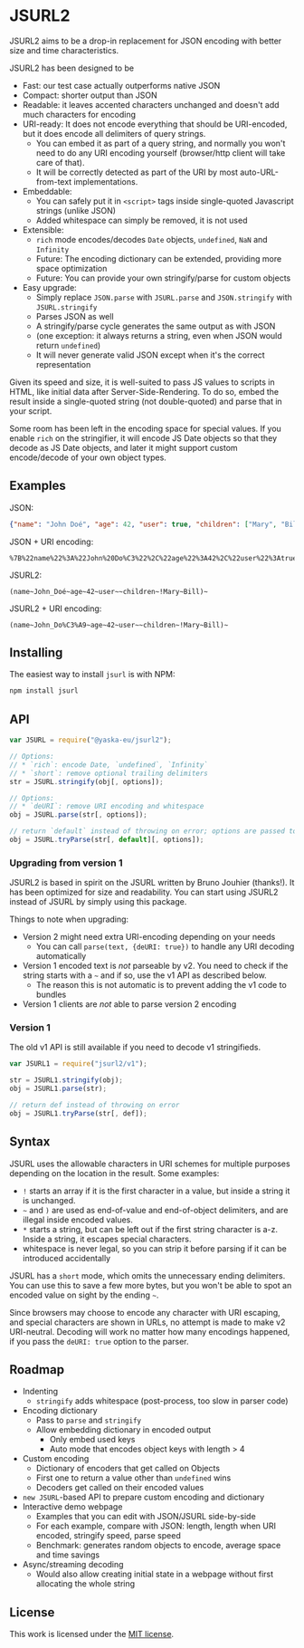 # JSURL2

JSURL2 aims to be a drop-in replacement for JSON encoding with better size and time characteristics.

JSURL2 has been designed to be

- Fast: our test case actually outperforms native JSON
- Compact: shorter output than JSON
- Readable: it leaves accented characters unchanged and doesn't add much characters for encoding
- URI-ready: It does not encode everything that should be URI-encoded, but it does encode all delimiters of query strings.
  - You can embed it as part of a query string, and normally you won't need to do any URI encoding yourself (browser/http client will take care of that).
  - It will be correctly detected as part of the URI by most auto-URL-from-text implementations.
- Embeddable:
  - You can safely put it in `<script>` tags inside single-quoted Javascript strings (unlike JSON)
  - Added whitespace can simply be removed, it is not used
- Extensible:
  - `rich` mode encodes/decodes `Date` objects, `undefined`, `NaN` and `Infinity`
  - Future: The encoding dictionary can be extended, providing more space optimization
  - Future: You can provide your own stringify/parse for custom objects
- Easy upgrade:
  - Simply replace `JSON.parse` with `JSURL.parse` and `JSON.stringify` with `JSURL.stringify`
  - Parses JSON as well
  - A stringify/parse cycle generates the same output as with JSON
  - (one exception: it always returns a string, even when JSON would return `undefined`)
  - It will never generate valid JSON except when it's the correct representation

Given its speed and size, it is well-suited to pass JS values to scripts in HTML, like initial data after Server-Side-Rendering. To do so, embed the result inside a single-quoted string (not double-quoted) and parse that in your script.

Some room has been left in the encoding space for special values. If you enable `rich` on the stringifier, it will encode JS Date objects so that they decode as JS Date objects, and later it might support custom encode/decode of your own object types.

## Examples

JSON:

```json
{"name": "John Doé", "age": 42, "user": true, "children": ["Mary", "Bill"]}
```

JSON + URI encoding:

```text
%7B%22name%22%3A%22John%20Do%C3%22%2C%22age%22%3A42%2C%22user%22%3Atrue%2C%22children%22%3A%5B%22Mary%22%2C%22Bill%22%5D%7D
```

JSURL2:

```jsurl
(name~John_Doé~age~42~user~~children~!Mary~Bill)~
```

JSURL2 + URI encoding:

```text
(name~John_Do%C3%A9~age~42~user~~children~!Mary~Bill)~
```

## Installing

The easiest way to install `jsurl` is with NPM:

```sh
npm install jsurl
```

## API

```javascript
var JSURL = require("@yaska-eu/jsurl2");

// Options:
// * `rich`: encode Date, `undefined`, `Infinity`
// * `short`: remove optional trailing delimiters
str = JSURL.stringify(obj[, options]);

// Options:
// * `deURI`: remove URI encoding and whitespace
obj = JSURL.parse(str[, options]);

// return `default` instead of throwing on error; options are passed to `parse()`
obj = JSURL.tryParse(str[, default][, options]);
```

### Upgrading from version 1

JSURL2 is based in spirit on the JSURL written by Bruno Jouhier (thanks!). It has been
optimized for size and readability. You can start using JSURL2 instead of JSURL by simply
using this package.

Things to note when upgrading:

- Version 2 might need extra URI-encoding depending on your needs
  - You can call `parse(text, {deURI: true})` to handle any URI decoding automatically
- Version 1 encoded text is _not_ parseable by v2. You need to check if the string starts with a `~` and if so, use the v1 API as described below.
  - The reason this is not automatic is to prevent adding the v1 code to bundles
- Version 1 clients are _not_ able to parse version 2 encoding

### Version 1

The old v1 API is still available if you need to decode v1 stringifieds.

```javascript
var JSURL1 = require("jsurl2/v1");

str = JSURL1.stringify(obj);
obj = JSURL1.parse(str);

// return def instead of throwing on error
obj = JSURL1.tryParse(str[, def]);
```

## Syntax

JSURL uses the allowable characters in URI schemes for multiple purposes depending on the location in the result. Some examples:

- `!` starts an array if it is the first character in a value, but inside a string it is unchanged.
- `~` and `)` are used as end-of-value and end-of-object delimiters, and are illegal inside encoded values.
- `*` starts a string, but can be left out if the first string character is a-z. Inside a string, it escapes special characters.
- whitespace is never legal, so you can strip it before parsing if it can be introduced accidentally

JSURL has a `short` mode, which omits the unnecessary ending delimiters. You can use this to save a few more bytes, but you won't be able to spot an encoded value on sight by the ending `~`.

Since browsers may choose to encode any character with URI escaping, and special characters are shown in URLs, no attempt is made to make v2 URI-neutral. Decoding will work no matter how many encodings happened, if you pass the `deURI: true` option to the parser.

## Roadmap

- Indenting
  - `stringify` adds whitespace (post-process, too slow in parser code)
- Encoding dictionary
  - Pass to `parse` and `stringify`
  - Allow embedding dictionary in encoded output
    - Only embed used keys
    - Auto mode that encodes object keys with length > 4
- Custom encoding
  - Dictionary of encoders that get called on Objects
  - First one to return a value other than `undefined` wins
  - Decoders get called on their encoded values
- `new JSURL`-based API to prepare custom encoding and dictionary
- Interactive demo webpage
  - Examples that you can edit with JSON/JSURL side-by-side
  - For each example, compare with JSON: length, length when URI encoded, stringify speed, parse speed
  - Benchmark: generates random objects to encode, average space and time savings
- Async/streaming decoding
  - Would also allow creating initial state in a webpage without first allocating the whole string

## License

This work is licensed under the [MIT license](http://en.wikipedia.org/wiki/MIT_License).
